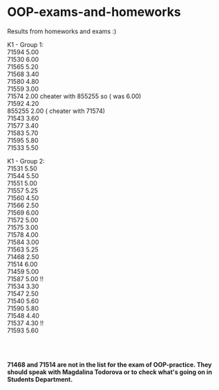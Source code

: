 # OOP-exams-and-homeworks
Results from homeworks and exams
:)</br>

K1 - Group 1: </br>
71594 5.00 </br>
71530 6.00 </br>
71565 5.20 </br>
71568 3.40 </br>
71580 4.80  </br>
71559 3.00 </br>
71574 2.00 cheater with 855255 so ( was 6.00) </br>
71592 4.20 </br>
855255 2.00 ( cheater with 71574) </br>
71543 3.60 </br>
71577 3.40 </br>
71583 5.70 </br>
71595 5.80 </br>
71533 5.50 </br>

K1 - Group 2: </br>
71531 5.50 </br>
71544 5.50 </br>
71551 5.00 </br>
71557 5.25 </br>
71560 4.50 </br>
71566 2.50 </br>
71569 6.00 </br>
71572 5.00 </br>
71575 3.00 </br>
71578 4.00 </br>
71584 3.00 </br>
71563 5.25 </br>
71468 2.50 </br>
71514 6.00 </br>
71459 5.00 </br>
71587 5.00 !! </br> 
71534 3.30 </br>
71547 2.50 </br>
71540 5.60 </br>
71590 5.80 </br>
71548 4.40 </br>
71537 4.30 !! </br>
71593 5.60 </br>

</br> </br>

<strong>
71468 and 71514 are not in the list for the exam of OOP-practice. They should speak with Magdalina Todorova or to check what's going on in Students Department.
</strong>